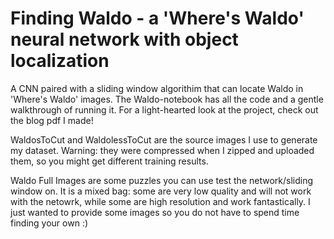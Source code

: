 # Finding Waldo - a 'Where's Waldo' neural network with object localization
A CNN paired with a sliding window algorithim that can locate Waldo in 'Where's Waldo' images.
The Waldo-notebook has all the code and a gentle walkthrough of running it.
For a light-hearted look at the project, check out the blog pdf I made!

WaldosToCut and WaldolessToCut are the source images I use to generate my dataset. Warning: they were compressed when I zipped and uploaded them, so you might get different training results.

Waldo Full Images are some puzzles you can use test the network/sliding window on. It is a mixed bag: some are very low quality and will not work with the netowrk, while some are high resolution and work fantastically. I just wanted to provide some images so you do not have to spend time finding your own :)
